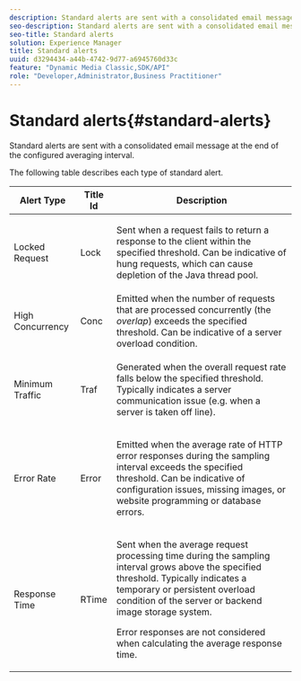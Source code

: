 ```yaml
---
description: Standard alerts are sent with a consolidated email message at the end of the configured averaging interval.
seo-description: Standard alerts are sent with a consolidated email message at the end of the configured averaging interval.
seo-title: Standard alerts
solution: Experience Manager
title: Standard alerts
uuid: d3294434-a44b-4742-9d77-a6945760d33c
feature: "Dynamic Media Classic,SDK/API"
role: "Developer,Administrator,Business Practitioner"
---
```


# Standard alerts{#standard-alerts}

Standard alerts are sent with a consolidated email message at the end of the configured averaging interval.

The following table describes each type of standard alert.

<table id="table_02611F1B920E48A6973BFA969CA564EB"> 
 <thead> 
  <tr> 
   <th class="entry"> <b>Alert Type</b> </th> 
   <th class="entry"> <b>Title Id</b> </th> 
   <th class="entry"> <b>Description</b> </th> 
  </tr> 
 </thead>
 <tbody> 
  <tr> 
   <td> <p>Locked Request </p> </td> 
   <td> <p>Lock </p> </td> 
   <td> <p>Sent when a request fails to return a response to the client within the specified threshold. Can be indicative of hung requests, which can cause depletion of the Java thread pool. </p> </td> 
  </tr> 
  <tr> 
   <td> <p>High Concurrency </p> </td> 
   <td> <p>Conc </p> </td> 
   <td> Emitted when the number of requests that are processed concurrently (the <i>overlap</i>) exceeds the specified threshold. Can be indicative of a server overload condition. </td> 
  </tr> 
  <tr> 
   <td> <p>Minimum Traffic </p> </td> 
   <td> <p>Traf </p> </td> 
   <td> <p>Generated when the overall request rate falls below the specified threshold. Typically indicates a server communication issue (e.g. when a server is taken off line). </p> </td> 
  </tr> 
  <tr> 
   <td> <p>Error Rate </p> </td> 
   <td> <p>Error </p> </td> 
   <td> <p>Emitted when the average rate of HTTP error responses during the sampling interval exceeds the specified threshold. Can be indicative of configuration issues, missing images, or website programming or database errors. </p> </td> 
  </tr> 
  <tr> 
   <td> <p>Response Time </p> </td> 
   <td> <p>RTime </p> </td> 
   <td> <p>Sent when the average request processing time during the sampling interval grows above the specified threshold. Typically indicates a temporary or persistent overload condition of the server or backend image storage system. </p> <p>Error responses are not considered when calculating the average response time. </p> </td> 
  </tr> 
 </tbody> 
</table>

